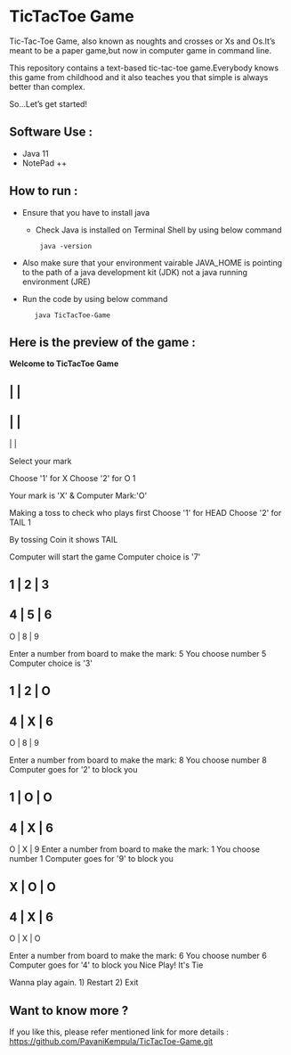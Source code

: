 # TicTacToe Game

Tic-Tac-Toe Game, also known as noughts and crosses or Xs and Os.It’s meant to be a paper game,but now in computer game in command line.

This repository contains a text-based tic-tac-toe game.Everybody knows this game from childhood and it also teaches you that simple is always better than complex.

So...Let’s get started!

## Software Use :

+ Java 11
+ NotePad ++

## How to run :

+ Ensure that you have to install java
 
  + Check Java is installed on Terminal Shell by using below command

         java -version

+ Also make sure that your environment vairable JAVA_HOME is pointing to the path of a java development kit (JDK) not a java running environment (JRE)

+ Run the code by using below command
       
         java TicTacToe-Game

## Here is the preview of the game :

**Welcome to TicTacToe Game**

   |  |  
----------
   |  |   
----------
   |  |   
   
Select your mark

Choose '1' for X
Choose '2' for O
1

Your mark is 'X' & Computer Mark:'O'

Making a toss to check who plays first
Choose '1' for HEAD
Choose '2' for TAIL
1

By tossing Coin it shows TAIL

Computer will start the game
Computer choice is '7'

  1 | 2 | 3
 -----------
  4 | 5 | 6 
 -----------  
  O | 8 | 9 

Enter a number from board to make the mark:
5
You choose number 5
Computer choice is '3'

  1 | 2 | O
 -----------
  4 | X | 6 
 -----------
  O | 8 | 9 
  
Enter a number from board to make the mark:
8
You choose number 8
Computer goes for '2' to block you

  1 | O | O
 -----------  
  4 | X | 6 
 -----------
  O | X | 9
Enter a number from board to make the mark:
1
You choose number 1
Computer goes for '9' to block you

  X | O | O 
 -----------
  4 | X | 6 
 -----------
  O | X | O
 
Enter a number from board to make the mark:
6
You choose number 6
Computer goes for '4' to block you
Nice Play! It's Tie

Wanna play again. 1) Restart 2) Exit

## Want to know more ?

If you like this, please refer mentioned link for more details : https://github.com/PavaniKempula/TicTacToe-Game.git  
